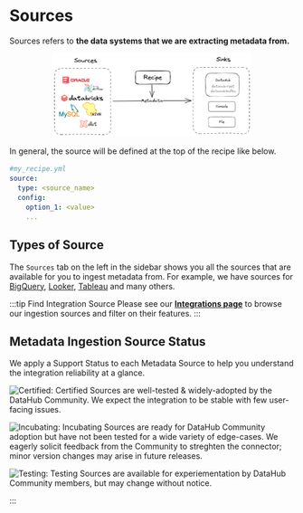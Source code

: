 # Sources


Sources refers to **the data systems that we are extracting metadata from.** 

<p align="center">
  <img width="70%"  src="https://raw.githubusercontent.com/datahub-project/static-assets/main/imgs/sources-recipe-sinks.png"/>
</p>

In general, the source will be defined at the top of the recipe like below.


```yaml
#my_recipe.yml
source: 
  type: <source_name>
  config: 
    option_1: <value>
    ...
```

## Types of Source
The `Sources` tab on the left in the sidebar shows you all the sources that are available for you to ingest metadata from. For example, we have sources for [BigQuery](https://datahubproject.io/docs/generated/ingestion/sources/bigquery), [Looker](https://datahubproject.io/docs/generated/ingestion/sources/looker), [Tableau](https://datahubproject.io/docs/generated/ingestion/sources/tableau) and many others.

:::tip Find Integration Source
Please see our **[Integrations page](https://datahubproject.io/integrations)** to browse our ingestion sources and filter on their features.
:::

## Metadata Ingestion Source Status

We apply a Support Status to each Metadata Source to help you understand the integration reliability at a glance.

![Certified](https://img.shields.io/badge/support%20status-certified-brightgreen): Certified Sources are well-tested & widely-adopted by the DataHub Community. We expect the integration to be stable with few user-facing issues.

![Incubating](https://img.shields.io/badge/support%20status-incubating-blue): Incubating Sources are ready for DataHub Community adoption but have not been tested for a wide variety of edge-cases. We eagerly solicit feedback from the Community to streghten the connector; minor version changes may arise in future releases.

![Testing](https://img.shields.io/badge/support%20status-testing-lightgrey): Testing Sources are available for experiementation by DataHub Community members, but may change without notice.

:::
